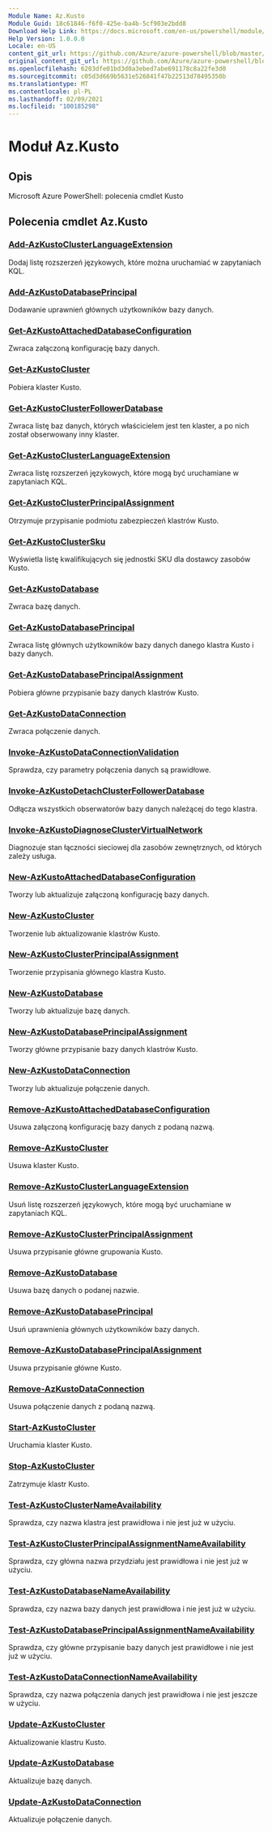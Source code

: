 ```yaml
---
Module Name: Az.Kusto
Module Guid: 18c61846-f6f0-425e-ba4b-5cf903e2bdd8
Download Help Link: https://docs.microsoft.com/en-us/powershell/module/az.kusto
Help Version: 1.0.0.0
Locale: en-US
content_git_url: https://github.com/Azure/azure-powershell/blob/master/src/Kusto/help/Az.Kusto.md
original_content_git_url: https://github.com/Azure/azure-powershell/blob/master/src/Kusto/help/Az.Kusto.md
ms.openlocfilehash: 6203dfe01bd3d0a3ebed7abe691178c8a22fe3d0
ms.sourcegitcommit: c05d3d669b5631e526841f47b22513d78495350b
ms.translationtype: MT
ms.contentlocale: pl-PL
ms.lasthandoff: 02/09/2021
ms.locfileid: "100185298"
---
```

# Moduł Az.Kusto
## Opis
Microsoft Azure PowerShell: polecenia cmdlet Kusto

## Polecenia cmdlet Az.Kusto
### [Add-AzKustoClusterLanguageExtension](Add-AzKustoClusterLanguageExtension.md)
Dodaj listę rozszerzeń językowych, które można uruchamiać w zapytaniach KQL.

### [Add-AzKustoDatabasePrincipal](Add-AzKustoDatabasePrincipal.md)
Dodawanie uprawnień głównych użytkowników bazy danych.

### [Get-AzKustoAttachedDatabaseConfiguration](Get-AzKustoAttachedDatabaseConfiguration.md)
Zwraca załączoną konfigurację bazy danych.

### [Get-AzKustoCluster](Get-AzKustoCluster.md)
Pobiera klaster Kusto.

### [Get-AzKustoClusterFollowerDatabase](Get-AzKustoClusterFollowerDatabase.md)
Zwraca listę baz danych, których właścicielem jest ten klaster, a po nich został obserwowany inny klaster.

### [Get-AzKustoClusterLanguageExtension](Get-AzKustoClusterLanguageExtension.md)
Zwraca listę rozszerzeń językowych, które mogą być uruchamiane w zapytaniach KQL.

### [Get-AzKustoClusterPrincipalAssignment](Get-AzKustoClusterPrincipalAssignment.md)
Otrzymuje przypisanie podmiotu zabezpieczeń klastrów Kusto.

### [Get-AzKustoClusterSku](Get-AzKustoClusterSku.md)
Wyświetla listę kwalifikujących się jednostki SKU dla dostawcy zasobów Kusto.

### [Get-AzKustoDatabase](Get-AzKustoDatabase.md)
Zwraca bazę danych.

### [Get-AzKustoDatabasePrincipal](Get-AzKustoDatabasePrincipal.md)
Zwraca listę głównych użytkowników bazy danych danego klastra Kusto i bazy danych.

### [Get-AzKustoDatabasePrincipalAssignment](Get-AzKustoDatabasePrincipalAssignment.md)
Pobiera główne przypisanie bazy danych klastrów Kusto.

### [Get-AzKustoDataConnection](Get-AzKustoDataConnection.md)
Zwraca połączenie danych.

### [Invoke-AzKustoDataConnectionValidation](Invoke-AzKustoDataConnectionValidation.md)
Sprawdza, czy parametry połączenia danych są prawidłowe.

### [Invoke-AzKustoDetachClusterFollowerDatabase](Invoke-AzKustoDetachClusterFollowerDatabase.md)
Odłącza wszystkich obserwatorów bazy danych należącej do tego klastra.

### [Invoke-AzKustoDiagnoseClusterVirtualNetwork](Invoke-AzKustoDiagnoseClusterVirtualNetwork.md)
Diagnozuje stan łączności sieciowej dla zasobów zewnętrznych, od których zależy usługa.

### [New-AzKustoAttachedDatabaseConfiguration](New-AzKustoAttachedDatabaseConfiguration.md)
Tworzy lub aktualizuje załączoną konfigurację bazy danych.

### [New-AzKustoCluster](New-AzKustoCluster.md)
Tworzenie lub aktualizowanie klastrów Kusto.

### [New-AzKustoClusterPrincipalAssignment](New-AzKustoClusterPrincipalAssignment.md)
Tworzenie przypisania głównego klastra Kusto.

### [New-AzKustoDatabase](New-AzKustoDatabase.md)
Tworzy lub aktualizuje bazę danych.

### [New-AzKustoDatabasePrincipalAssignment](New-AzKustoDatabasePrincipalAssignment.md)
Tworzy główne przypisanie bazy danych klastrów Kusto.

### [New-AzKustoDataConnection](New-AzKustoDataConnection.md)
Tworzy lub aktualizuje połączenie danych.

### [Remove-AzKustoAttachedDatabaseConfiguration](Remove-AzKustoAttachedDatabaseConfiguration.md)
Usuwa załączoną konfigurację bazy danych z podaną nazwą.

### [Remove-AzKustoCluster](Remove-AzKustoCluster.md)
Usuwa klaster Kusto.

### [Remove-AzKustoClusterLanguageExtension](Remove-AzKustoClusterLanguageExtension.md)
Usuń listę rozszerzeń językowych, które mogą być uruchamiane w zapytaniach KQL.

### [Remove-AzKustoClusterPrincipalAssignment](Remove-AzKustoClusterPrincipalAssignment.md)
Usuwa przypisanie główne grupowania Kusto.

### [Remove-AzKustoDatabase](Remove-AzKustoDatabase.md)
Usuwa bazę danych o podanej nazwie.

### [Remove-AzKustoDatabasePrincipal](Remove-AzKustoDatabasePrincipal.md)
Usuń uprawnienia głównych użytkowników bazy danych.

### [Remove-AzKustoDatabasePrincipalAssignment](Remove-AzKustoDatabasePrincipalAssignment.md)
Usuwa przypisanie główne Kusto.

### [Remove-AzKustoDataConnection](Remove-AzKustoDataConnection.md)
Usuwa połączenie danych z podaną nazwą.

### [Start-AzKustoCluster](Start-AzKustoCluster.md)
Uruchamia klaster Kusto.

### [Stop-AzKustoCluster](Stop-AzKustoCluster.md)
Zatrzymuje klastr Kusto.

### [Test-AzKustoClusterNameAvailability](Test-AzKustoClusterNameAvailability.md)
Sprawdza, czy nazwa klastra jest prawidłowa i nie jest już w użyciu.

### [Test-AzKustoClusterPrincipalAssignmentNameAvailability](Test-AzKustoClusterPrincipalAssignmentNameAvailability.md)
Sprawdza, czy główna nazwa przydziału jest prawidłowa i nie jest już w użyciu.

### [Test-AzKustoDatabaseNameAvailability](Test-AzKustoDatabaseNameAvailability.md)
Sprawdza, czy nazwa bazy danych jest prawidłowa i nie jest już w użyciu.

### [Test-AzKustoDatabasePrincipalAssignmentNameAvailability](Test-AzKustoDatabasePrincipalAssignmentNameAvailability.md)
Sprawdza, czy główne przypisanie bazy danych jest prawidłowe i nie jest już w użyciu.

### [Test-AzKustoDataConnectionNameAvailability](Test-AzKustoDataConnectionNameAvailability.md)
Sprawdza, czy nazwa połączenia danych jest prawidłowa i nie jest jeszcze w użyciu.

### [Update-AzKustoCluster](Update-AzKustoCluster.md)
Aktualizowanie klastru Kusto.

### [Update-AzKustoDatabase](Update-AzKustoDatabase.md)
Aktualizuje bazę danych.

### [Update-AzKustoDataConnection](Update-AzKustoDataConnection.md)
Aktualizuje połączenie danych.

